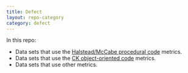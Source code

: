 ```yaml
---
title: Defect
layout: repo-category
category: defect
---
```


In this repo:

+ Data sets that use the 
  [Halstead/McCabe procedural code](mccabehalsted) metrics.
+ Data sets that use the [CK object-oriented  code](ck) metrics.
+ Data sets that use other metrics.
